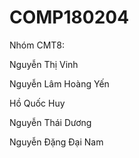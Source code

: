# COMP180204
Nhóm CMT8:

Nguyễn Thị Vinh

Nguyễn Lâm Hoàng Yến

Hồ Quốc Huy

Nguyễn Thái Dương

Nguyễn Đặng Đại Nam

